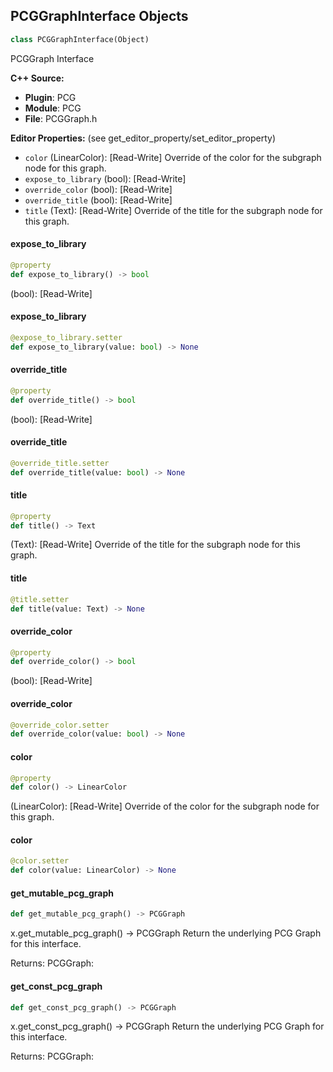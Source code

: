 ## PCGGraphInterface Objects

```python
class PCGGraphInterface(Object)
```

PCGGraph Interface

**C++ Source:**

- **Plugin**: PCG
- **Module**: PCG
- **File**: PCGGraph.h

**Editor Properties:** (see get_editor_property/set_editor_property)

- ``color`` (LinearColor):  [Read-Write] Override of the color for the subgraph node for this graph.
- ``expose_to_library`` (bool):  [Read-Write]
- ``override_color`` (bool):  [Read-Write]
- ``override_title`` (bool):  [Read-Write]
- ``title`` (Text):  [Read-Write] Override of the title for the subgraph node for this graph.

<a id="unreal.PCGGraphInterface.expose_to_library"></a>

#### expose_to_library

```python
@property
def expose_to_library() -> bool
```

(bool):  [Read-Write]

<a id="unreal.PCGGraphInterface.expose_to_library"></a>

#### expose_to_library

```python
@expose_to_library.setter
def expose_to_library(value: bool) -> None
```

<a id="unreal.PCGGraphInterface.override_title"></a>

#### override_title

```python
@property
def override_title() -> bool
```

(bool):  [Read-Write]

<a id="unreal.PCGGraphInterface.override_title"></a>

#### override_title

```python
@override_title.setter
def override_title(value: bool) -> None
```

<a id="unreal.PCGGraphInterface.title"></a>

#### title

```python
@property
def title() -> Text
```

(Text):  [Read-Write] Override of the title for the subgraph node for this graph.

<a id="unreal.PCGGraphInterface.title"></a>

#### title

```python
@title.setter
def title(value: Text) -> None
```

<a id="unreal.PCGGraphInterface.override_color"></a>

#### override_color

```python
@property
def override_color() -> bool
```

(bool):  [Read-Write]

<a id="unreal.PCGGraphInterface.override_color"></a>

#### override_color

```python
@override_color.setter
def override_color(value: bool) -> None
```

<a id="unreal.PCGGraphInterface.color"></a>

#### color

```python
@property
def color() -> LinearColor
```

(LinearColor):  [Read-Write] Override of the color for the subgraph node for this graph.

<a id="unreal.PCGGraphInterface.color"></a>

#### color

```python
@color.setter
def color(value: LinearColor) -> None
```

<a id="unreal.PCGGraphInterface.get_mutable_pcg_graph"></a>

#### get_mutable_pcg_graph

```python
def get_mutable_pcg_graph() -> PCGGraph
```

x.get_mutable_pcg_graph() -> PCGGraph
Return the underlying PCG Graph for this interface.

Returns:
    PCGGraph:

<a id="unreal.PCGGraphInterface.get_const_pcg_graph"></a>

#### get_const_pcg_graph

```python
def get_const_pcg_graph() -> PCGGraph
```

x.get_const_pcg_graph() -> PCGGraph
Return the underlying PCG Graph for this interface.

Returns:
    PCGGraph:

<a id="unreal.PCGGraph"></a>